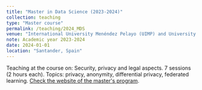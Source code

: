 ```yaml
---
title: "Master in Data Science (2023-2024)"
collection: teaching
type: "Master course"
permalink: /teaching/2024_MDS
venue: "International University Menéndez Pelayo (UIMP) and University of Cantabria (UC)"
note: Academic year 2023-2024
date: 2024-01-01
location: "Santander, Spain"
---
```


Teaching at the course on: Security, privacy and legal aspects. 7 sessions (2 hours each). Topics: privacy, anonymity, differential privacy, federated learning. [Check the website of the  master's program](https://masterdatascience.ifca.es/).
